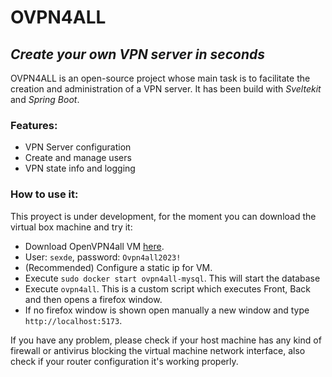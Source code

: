 # OVPN4ALL
## _Create your own VPN server in seconds_

OVPN4ALL is an open-source project whose main task is to facilitate the creation and administration of a VPN server.
It has been build with *Sveltekit* and *Spring Boot*.

### Features:
- VPN Server configuration
- Create and manage users
- VPN state info and logging

### How to use it:

This proyect is under development, for the moment you can download the virtual box machine and try it:
- Download OpenVPN4all VM [here](https://duckduckgo.com).
- User: `sexde`, password: `Ovpn4all2023!`
- (Recommended) Configure a static ip for VM.
-  Execute `sudo docker start ovpn4all-mysql`. This will start the database
-  Execute `ovpn4all`. This is a custom script which executes Front, Back and then opens a firefox window.
-  If no firefox window is shown open manually a new window and type `http://localhost:5173`.

If you have any problem, please check if your host machine has any kind of firewall or antivirus blocking the virtual machine network interface, also check if your router configuration it's working properly.
